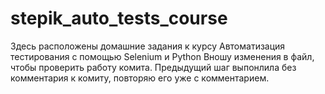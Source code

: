 # stepik_auto_tests_course
Здесь расположены домашние задания к курсу Автоматизация тестирования с помощью Selenium и Python
Вношу изменения в файл, чтобы проверить работу комита.
Предыдущий шаг выпонлила без комментария к комиту, повторяю его уже с комментарием.
